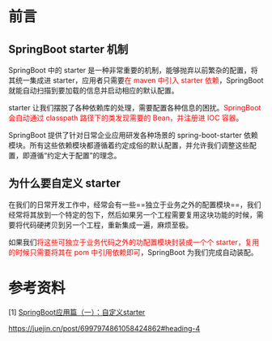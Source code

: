 # 前言

## SpringBoot starter 机制

SpringBoot 中的 starter 是一种非常重要的机制，能够抛弃以前繁杂的配置，将其统一集成进 starter，应用者只需要<font color=red>在 maven 中引入 starter 依赖</font>，SpringBoot 就能自动扫描到要加载的信息并启动相应的默认配置。

starter 让我们摆脱了各种依赖库的处理，需要配置各种信息的困扰。<font color=red>SpringBoot 会自动通过 classpath 路径下的类发现需要的 Bean，并注册进 IOC 容器</font>。

SpringBoot 提供了针对日常企业应用研发各种场景的 spring-boot-starter 依赖模块。所有这些依赖模块都遵循着约定成俗的默认配置，并允许我们调整这些配置，即遵循“约定大于配置”的理念。

## 为什么要自定义 starter

在我们的日常开发工作中，经常会有一些==独立于业务之外的配置模块==，我们经常将其放到一个特定的包下，然后如果另一个工程需要复用这块功能的时候，需要将代码硬拷贝到另一个工程，重新集成一遍，麻烦至极。

如果我们<font color=red>将这些可独立于业务代码之外的功配置模块封装成一个个 starter，复用的时候只需要将其在 pom 中引用依赖即可</font>，SpringBoot 为我们完成自动装配。

# 参考资料

[1] [SpringBoot应用篇（一）：自定义starter ](https://www.cnblogs.com/hello-shf/p/10864977.html)

https://juejin.cn/post/6997974861058424862#heading-4